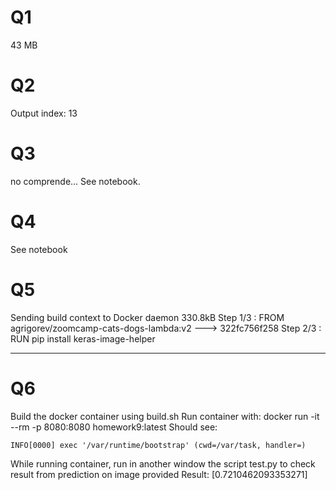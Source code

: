 # Q1
43 MB

# Q2
Output index: 13

# Q3
no comprende...
See notebook.

# Q4
See notebook

# Q5
Sending build context to Docker daemon  330.8kB
Step 1/3 : FROM agrigorev/zoomcamp-cats-dogs-lambda:v2
 ---> 322fc756f258
Step 2/3 : RUN pip install keras-image-helper

----------------
# Q6
Build the docker container using build.sh
Run container with:
docker run -it --rm -p 8080:8080 homework9:latest
Should see:
```
INFO[0000] exec '/var/runtime/bootstrap' (cwd=/var/task, handler=) 
```

While running container, run in another window the script test.py to check result
from prediction on image provided
Result:
[0.7210462093353271]

